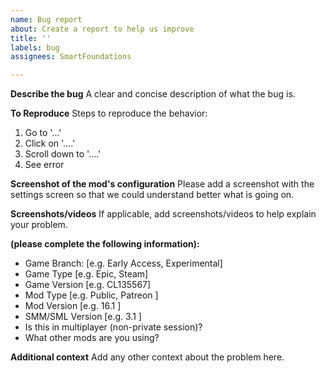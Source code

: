 ```yaml
---
name: Bug report
about: Create a report to help us improve
title: ''
labels: bug
assignees: SmartFoundations

---
```


**Describe the bug**
A clear and concise description of what the bug is.

**To Reproduce**
Steps to reproduce the behavior:
1. Go to '...'
2. Click on '....'
3. Scroll down to '....'
4. See error

**Screenshot of the mod's configuration**
Please add a screenshot with the settings screen so that we could understand better what is going on.

**Screenshots/videos**
If applicable, add screenshots/videos to help explain your problem.

**(please complete the following information):**
 - Game Branch: [e.g. Early Access, Experimental]
 - Game Type [e.g. Epic, Steam]
 - Game Version [e.g. CL135567]
 - Mod Type [e.g. Public, Patreon ]
 - Mod Version [e.g. 16.1 ]
 - SMM/SML Version [e.g. 3.1 ]
 - Is this in multiplayer (non-private session)?
 - What other mods are you using?

**Additional context**
Add any other context about the problem here.
